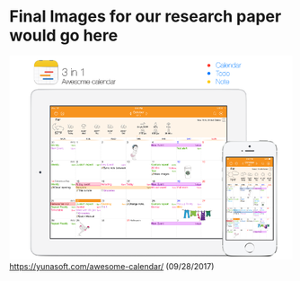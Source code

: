 # Final Images for our research paper would go here
<a href="yunasoftcalendar.png"><img src="yunasoftcalendar.png" title="https://yunasoft.com/awesome-calendar/"/> https://yunasoft.com/awesome-calendar/ (09/28/2017)</a>

